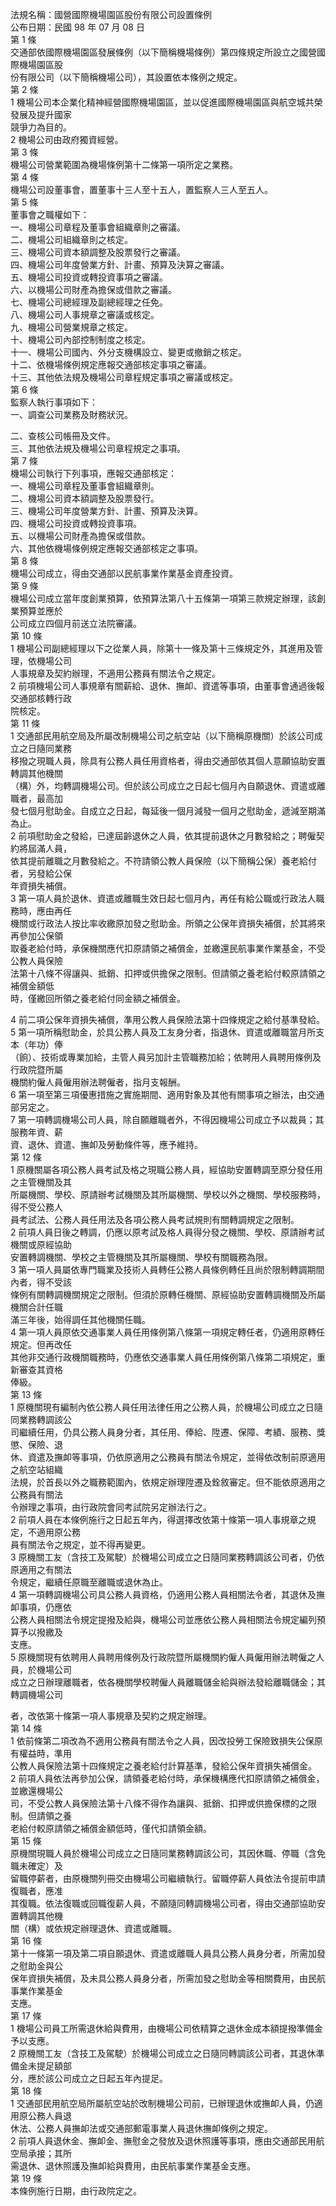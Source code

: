 法規名稱：國營國際機場園區股份有限公司設置條例  
公布日期：民國 98 年 07 月 08 日  
第 1 條  
交通部依國際機場園區發展條例（以下簡稱機場條例）第四條規定所設立之國營國際機場園區股  
份有限公司（以下簡稱機場公司），其設置依本條例之規定。  
第 2 條  
1 機場公司本企業化精神經營國際機場園區，並以促進國際機場園區與航空城共榮發展及提升國家  
競爭力為目的。  
2 機場公司由政府獨資經營。  
第 3 條  
機場公司營業範圍為機場條例第十二條第一項所定之業務。  
第 4 條  
機場公司設董事會，置董事十三人至十五人，置監察人三人至五人。  
第 5 條  
董事會之職權如下：  
一、機場公司章程及董事會組織章則之審議。  
二、機場公司組織章則之核定。  
三、機場公司資本額調整及股票發行之審議。  
四、機場公司年度營業方針、計畫、預算及決算之審議。  
五、機場公司投資或轉投資事項之審議。  
六、以機場公司財產為擔保或借款之審議。  
七、機場公司總經理及副總經理之任免。  
八、機場公司人事規章之審議或核定。  
九、機場公司營業規章之核定。  
十、機場公司內部控制制度之核定。  
十一、機場公司國內、外分支機構設立、變更或撤銷之核定。  
十二、依機場條例規定應報交通部核定事項之審議。  
十三、其他依法規及機場公司章程規定事項之審議或核定。  
第 6 條  
監察人執行事項如下：  
一、調查公司業務及財務狀況。  


二、查核公司帳冊及文件。  
三、其他依法規及機場公司章程規定之事項。  
第 7 條  
機場公司執行下列事項，應報交通部核定：  
一、機場公司章程及董事會組織章則。  
二、機場公司資本額調整及股票發行。  
三、機場公司年度營業方針、計畫、預算及決算。  
四、機場公司投資或轉投資事項。  
五、以機場公司財產為擔保或借款。  
六、其他依機場條例規定應報交通部核定之事項。  
第 8 條  
機場公司成立，得由交通部以民航事業作業基金資產投資。  
第 9 條  
機場公司成立當年度創業預算，依預算法第八十五條第一項第三款規定辦理，該創業預算並應於  
公司成立四個月前送立法院審議。  
第 10 條  
1 機場公司副總經理以下之從業人員，除第十一條及第十三條規定外，其進用及管理，依機場公司  
人事規章及契約辦理，不適用公務員有關法令之規定。  
2 前項機場公司人事規章有關薪給、退休、撫卹、資遣等事項，由董事會通過後報交通部核轉行政  
院核定。  
第 11 條  
1 交通部民用航空局及所屬改制機場公司之航空站（以下簡稱原機關）於該公司成立之日隨同業務  
移撥之現職人員，除具有公務人員任用資格者，得由交通部依其個人意願協助安置轉調其他機關  
（構）外，均轉調機場公司。但於該公司成立之日起七個月內自願退休、資遣或離職者，最高加  
發七個月慰助金。自成立之日起，每延後一個月減發一個月之慰助金，遞減至期滿為止。  
2 前項慰助金之發給，已達屆齡退休之人員，依其提前退休之月數發給之；聘僱契約將屆滿人員，  
依其提前離職之月數發給之。不符請領公教人員保險（以下簡稱公保）養老給付者，另發給公保  
年資損失補償。  
3 第一項人員於退休、資遣或離職生效日起七個月內，再任有給公職或行政法人職務時，應由再任  
機關或行政法人按比率收繳原加發之慰助金。所領之公保年資損失補償，於其將來再參加公保領  
取養老給付時，承保機關應代扣原請領之補償金，並繳還民航事業作業基金，不受公教人員保險  
法第十八條不得讓與、抵銷、扣押或供擔保之限制。但請領之養老給付較原請領之補償金額低  
時，僅繳回所領之養老給付同金額之補償金。  


4 前二項公保年資損失補償，準用公教人員保險法第十四條規定之給付基準發給。  
5 第一項所稱慰助金，於具公務人員及工友身分者，指退休、資遣或離職當月所支本（年功）俸  
（餉）、技術或專業加給，主管人員另加計主管職務加給；依聘用人員聘用條例及行政院暨所屬  
機關約僱人員僱用辦法聘僱者，指月支報酬。  
6 第一項至第三項優惠措施之實施期間、適用對象及其他有關事項之辦法，由交通部另定之。  
7 第一項轉調機場公司人員，除自願離職者外，不得因機場公司成立予以裁員；其服務年資、薪  
資、退休、資遣、撫卹及勞動條件等，應予維持。  
第 12 條  
1 原機關屬各項公務人員考試及格之現職公務人員，經協助安置轉調至原分發任用之主管機關及其  
所屬機關、學校、原請辦考試機關及其所屬機關、學校以外之機關、學校服務時，得不受公務人  
員考試法、公務人員任用法及各項公務人員考試規則有關轉調規定之限制。  
2 前項人員日後之轉調，仍應以原考試及格人員得分發之機關、學校、原請辦考試機關或原經協助  
安置轉調機關、學校之主管機關及其所屬機關、學校有關職務為限。  
3 第一項人員屬依專門職業及技術人員轉任公務人員條例轉任且尚於限制轉調期間內者，得不受該  
條例有關轉調機關規定之限制。但須於原轉任機關、原經協助安置轉調機關及所屬機關合計任職  
滿三年後，始得調任其他機關任職。  
4 第一項人員原依交通事業人員任用條例第八條第一項規定轉任者，仍適用原轉任規定。但再改任  
其他非交通行政機關職務時，仍應依交通事業人員任用條例第八條第二項規定，重新審查其資格  
俸級。  
第 13 條  
1 原機關現有編制內依公務人員任用法律任用之公務人員，於機場公司成立之日隨同業務轉調該公  
司繼續任用，仍具公務人員身分者，其任用、俸給、陞遷、保障、考績、服務、獎懲、保險、退  
休、資遣及撫卹等事項，仍依原適用之公務員有關法令規定，並得依改制前原適用之航空站組織  
法規，於首長以外之職務範圍內，依規定辦理陞遷及銓敘審定。但不能依原適用之公務員有關法  
令辦理之事項，由行政院會同考試院另定辦法行之。  
2 前項人員在本條例施行之日起五年內，得選擇改依第十條第一項人事規章之規定，不適用原公務  
員有關法令之規定，並不得再變更。  
3 原機關工友（含技工及駕駛）於機場公司成立之日隨同業務轉調該公司者，仍依原適用之有關法  
令規定，繼續任原職至離職或退休為止。  
4 第一項轉調機場公司具公務人員資格，仍適用公務人員相關法令者，其退休及撫卹事項，仍應依  
公務人員相關法令規定提撥及給與，機場公司並應依公務人員相關法令規定編列預算予以撥繳及  
支應。  
5 原機關現有依聘用人員聘用條例及行政院暨所屬機關約僱人員僱用辦法聘僱之人員，於機場公司  
成立之日辦理離職者，依各機關學校聘僱人員離職儲金給與辦法發給離職儲金；其轉調機場公司  


者，改依第十條第一項人事規章及契約之規定辦理。  
第 14 條  
1 依前條第二項改為不適用公務員有關法令之人員，因改投勞工保險致損失公保原有權益時，準用  
公教人員保險法第十四條規定之養老給付計算基準，發給公保年資損失補償金。  
2 前項人員依法再參加公保，請領養老給付時，承保機構應代扣原請領之補償金，並繳還機場公  
司，不受公教人員保險法第十八條不得作為讓與、抵銷、扣押或供擔保標的之限制。但請領之養  
老給付較原請領之補償金額低時，僅代扣請領金額。  
第 15 條  
原機關現職人員於機場公司成立之日隨同業務轉調該公司，其因休職、停職（含免職未確定）及  
留職停薪者，由原機關列冊交由機場公司繼續執行。留職停薪人員依法令提前申請復職者，應准  
其復職。依法復職或回職復薪人員，不願隨同轉調機場公司者，得由交通部協助安置轉調其他機  
關（構）或依規定辦理退休、資遣或離職。  
第 16 條  
第十一條第一項及第二項自願退休、資遣或離職人員具公務人員身分者，所需加發之慰助金與公  
保年資損失補償，及未具公務人員身分者，所需加發之慰助金等相關費用，由民航事業作業基金  
支應。  
第 17 條  
1 機場公司員工所需退休給與費用，由機場公司依精算之退休金成本額提撥準備金予以支應。  
2 原機關工友（含技工及駕駛）於機場公司成立之日隨同轉調該公司者，其退休準備金未提足額部  
分，應於該公司成立之日起五年內提足。  
第 18 條  
1 交通部民用航空局所屬航空站於改制機場公司前，已辦理退休或撫卹人員，仍適用原公務人員退  
休法、公務人員撫卹法或交通部郵電事業人員退休撫卹條例之規定。  
2 前項人員退休金、撫卹金、撫慰金之發放及退休照護等事項，應由交通部民用航空局承接；其所  
需退休、退休照護及撫卹給與費用，由民航事業作業基金支應。  
第 19 條  
本條例施行日期，由行政院定之。  


